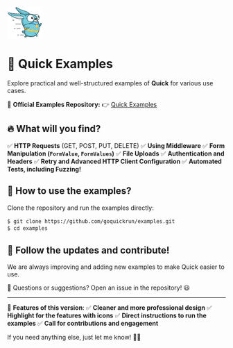 ![Quick Logo](quick.png)

# 🚀 Quick Examples

Explore practical and well-structured examples of **Quick** for various use cases.

📌 **Official Examples Repository:**
👉 [Quick Examples](https://github.com/goquickrun/examples)

## 🔥 What will you find? 

✅ **HTTP Requests** (GET, POST, PUT, DELETE)
✅ **Using Middleware**
✅ **Form Manipulation (`FormValue`, `FormValues`)**
✅ **File Uploads**
✅ **Authentication and Headers**
✅ **Retry and Advanced HTTP Client Configuration**
✅ **Automated Tests, including Fuzzing!**

## 📖 How to use the examples?

Clone the repository and run the examples directly:

```sh
$ git clone https://github.com/goquickrun/examples.git
$ cd examples
```

## 🔗 Follow the updates and contribute!
We are always improving and adding new examples to make Quick easier to use.

📢 Questions or suggestions? Open an issue in the repository! 😃

---

🎯 **Features of this version**:
✅ **Cleaner and more professional design**
✅ **Highlight for the features with icons**
✅ **Direct instructions to run the examples**
✅ **Call for contributions and engagement**

If you need anything else, just let me know! 🚀😃